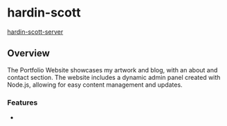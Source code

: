 # hardin-scott
[hardin-scott-server](https://github.com/adilrion/hardin-scott-server)

## Overview
The Portfolio Website showcases my artwork and blog, with an about and contact section. The website includes a dynamic admin panel created with Node.js, allowing for easy content management and updates.

### Features
  - 
